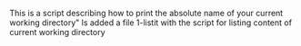 This is a script describing how to print the absolute name of your current working directory"
ls
added a file 1-listit with the script for listing content of current working directory
